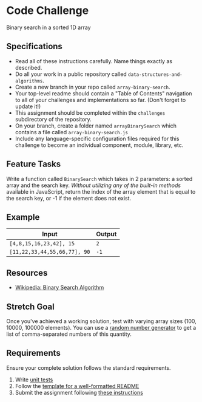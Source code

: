 # Code Challenge

Binary search in a sorted 1D array

## Specifications
- Read all of these instructions carefully. Name things exactly as described.
- Do all your work in a public repository called `data-structures-and-algorithms`.
- Create a new branch in your repo called `array-binary-search`.
- Your top-level readme should contain a "Table of Contents" navigation to all of your challenges and implementations so far. (Don't forget to update it!)
- This assignment should be completed within the `challenges` subdirectory of the repository.
- On your branch, create a folder named `arrayBinarySearch` which contains a file called `array-binary-search.js`
- Include any language-specific configuration files required for this challenge to become an individual component, module, library, etc.

## Feature Tasks
Write a function called `BinarySearch` which takes in 2 parameters: a sorted array and the search key. *Without utilizing any of the built-in methods* available in JavaScript, return the index of the array element that is equal to the search key, or -1 if the element does not exist.

## Example

| Input | Output |
|-----|----|
| `[4,8,15,16,23,42], 15` | `2` |
| `[11,22,33,44,55,66,77], 90` | `-1` |

## Resources

- [Wikipedia: Binary Search Algorithm](https://en.wikipedia.org/wiki/Binary_search_algorithm)


## Stretch Goal

Once you've achieved a working solution, test with varying array sizes (100, 10000, 100000 elements). You can use a [random number generator](https://onlinerandomtools.com/generate-random-numbers) to get a list of comma-separated numbers of this quantity.

## Requirements
Ensure your complete solution follows the standard requirements. 

1. Write [unit tests](../TESTING.md)
1. Follow the [template for a well-formatted README](../DOCUMENTATION.md)
1. Submit the assignment following [these instructions](../SUBMISSIONS.md)
